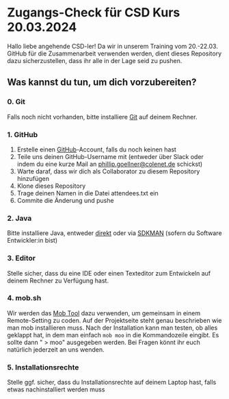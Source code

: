 # Zugangs-Check für CSD Kurs 20.03.2024
 
Hallo liebe angehende CSD-ler! Da wir in unserem Training vom 20.-22.03. GitHub für die Zusammenarbeit verwenden werden, dient dieses Repository dazu sicherzustellen, dass ihr alle in der Lage seid zu pushen.
 
## Was kannst du tun, um dich vorzubereiten?

### 0. Git

Falls noch nicht vorhanden, bitte installiere [Git](https://git-scm.com/) auf deinem Rechner.
 
### 1. GitHub
 
1. Erstelle einen [GitHub](https://github.com/)-Account, falls du noch keinen hast
2. Teile uns deinen GitHub-Username mit (entweder über Slack oder indem du eine kurze Mail an phillip.goellner@colenet.de schickst)
3. Warte daraf, dass wir dich als Collaborator zu diesem Repository hinzufügen
4. Klone dieses Repository
5. Trage deinen Namen in die Datei attendees.txt ein
6. Commite die Änderung und pushe


### 2. Java 

Bitte installiere Java, entweder [direkt](https://www.java.com/en/download/) oder via [SDKMAN](https://sdkman.io/) (sofern du Software Entwickler:in bist)

### 3. Editor 
Stelle sicher, dass du eine IDE oder einen Texteditor zum Entwickeln auf deinem Rechner zu Verfügung hast.

### 4. mob.sh

Wir werden das [Mob Tool](https://mob.sh/) dazu verwenden, um gemeinsam in einem Remote-Setting zu coden. Auf der Projektseite steht genau beschrieben wie man mob installieren muss. Nach der Installation kann man testen, ob alles geklappt hat, in dem man einfach `mob moo` in die Kommandozeile eingibt. Es sollte dann " > moo" ausgegeben werden.
Bei Fragen könnt ihr euch natürlich jederzeit an uns wenden.

### 5. Installationsrechte

Stelle ggf. sicher, dass du Installationsrechte auf deinem Laptop hast, falls etwas nachinstalliert werden muss
